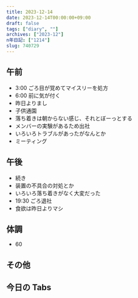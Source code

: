```yaml
---
title: 2023-12-14
date: 2023-12-14T00:00:00+09:00
draft: false
tags: ["diary", ""]
archives: ["2023-12"]
n年日記: ["1214"]
slug: 740729
---
```


## 午前

- 3:00 ごろ目が覚めてマイスリーを処方
- 6:00 前に気が付く
- 昨日よりまし
- 子供通園
- 落ち着きは朝からない感じ、それとぼーっとする
- メンバーの実験があるため出社
- いろいろトラブルがあったがなんとか
- ミーティング

## 午後

- 続き
- 装置の不具合の対処とか
- いろいろ落ち着きがなく大変だった
- 19:30 ごろ退社
- 食欲は昨日よりマシ

## 体調

- 60

## その他

## 今日の Tabs
